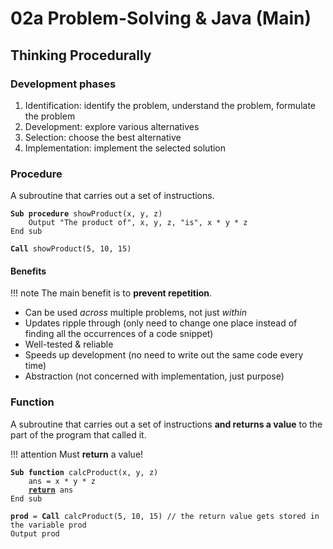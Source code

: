# 02a Problem-Solving & Java (Main)

## Thinking Procedurally

### Development phases

1. Identification: identify the problem, understand the problem, formulate the problem
2. Development: explore various alternatives
3. Selection: choose the best alternative
4. Implementation: implement the selected solution

### Procedure

A subroutine that carries out a set of instructions.

<!-- markdownlint-disable -->
<pre><code><b>Sub procedure</b> showProduct(x, y, z)
    Output "The product of", x, y, z, "is", x * y * z
End sub

<b>Call</b> showProduct(5, 10, 15)
</code></pre>
<!-- markdownlint-enable -->

#### Benefits

!!! note
    The main benefit is to **prevent repetition**.

- Can be used *across* multiple problems, not just *within*
- Updates ripple through (only need to change one place instead of finding all the occurrences of a code snippet)
- Well-tested & reliable
- Speeds up development (no need to write out the same code every time)
- Abstraction (not concerned with implementation, just purpose)

### Function

A subroutine that carries out a set of instructions **and returns a value** to the part of the program that called it.

!!! attention
    Must **return** a value!

<!-- markdownlint-disable-->
<pre><code><b>Sub function</b> calcProduct(x, y, z)
    ans = x * y * z
    <b><u>return</u></b> ans
End sub

<b>prod</b> = <b>Call</b> calcProduct(5, 10, 15) // the return value gets stored in the variable prod
Output prod
</code></pre>
<!-- markdownlint-enable -->

